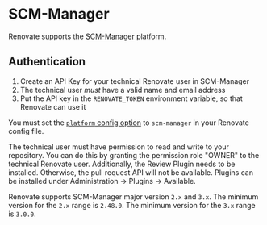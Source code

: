 # SCM-Manager

Renovate supports the [SCM-Manager](https://scm-manager.org) platform.

## Authentication

1. Create an API Key for your technical Renovate user in SCM-Manager
1. The technical user _must_ have a valid name and email address
1. Put the API key in the `RENOVATE_TOKEN` environment variable, so that Renovate can use it

You must set the [`platform` config option](/usage/self-hosted-configuration) to `scm-manager` in your Renovate config file.

The technical user must have permission to read and write to your repository.
You can do this by granting the permission role "OWNER" to the technical Renovate user.
Additionally, the Review Plugin needs to be installed.
Otherwise, the pull request API will not be available.
Plugins can be installed under Administration -> Plugins -> Available.

Renovate supports SCM-Manager major version `2.x` and `3.x`.
The minimum version for the `2.x` range is `2.48.0`.
The minimum version for the `3.x` range is `3.0.0`.
